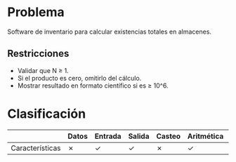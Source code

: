 # Problema

Software de inventario para calcular existencias totales en almacenes.

## Restricciones

- Validar que N ≥ 1.
- Si el producto es cero, omitirlo del cálculo.
- Mostrar resultado en formato científico si es ≥ 10^6.

# Clasificación
|  | Datos | Entrada | Salida | Casteo | Aritmética | Relacionales | Lógicos | Condicionales | Ciclo | Matrices | Funciones |
|----------|-------|---------|--------|--------|------------|--------------|---------|---------------|-------|----------|-------------|
| Características | ✗ | ✓ | ✓ | ✗ | ✓ | ✗ | ✗ | ✗ | ✗ | ✗ | ✗ |
